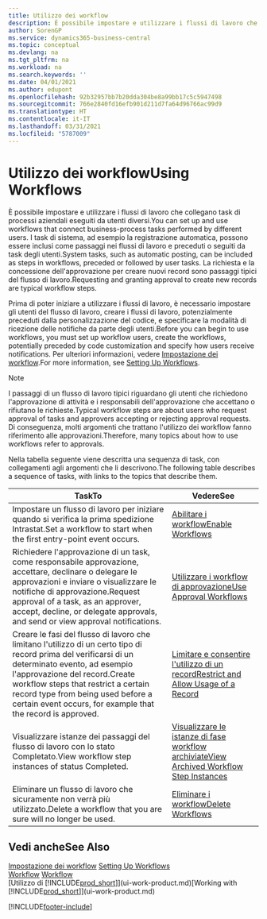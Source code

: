 ```yaml
---
title: Utilizzo dei workflow
description: È possibile impostare e utilizzare i flussi di lavoro che collegano task di processi aziendali eseguiti da utenti diversi. Informazioni sui differenti passaggi da eseguire per iniziare a utilizzare i flussi di lavoro.
author: SorenGP
ms.service: dynamics365-business-central
ms.topic: conceptual
ms.devlang: na
ms.tgt_pltfrm: na
ms.workload: na
ms.search.keywords: ''
ms.date: 04/01/2021
ms.author: edupont
ms.openlocfilehash: 92b32957bb7b20dda304be8a99bb17c5c5947498
ms.sourcegitcommit: 766e2840fd16efb901d211d7fa64d96766ac99d9
ms.translationtype: HT
ms.contentlocale: it-IT
ms.lasthandoff: 03/31/2021
ms.locfileid: "5787009"
---
```

# <a name="using-workflows"></a><span data-ttu-id="e7ef4-104">Utilizzo dei workflow</span><span class="sxs-lookup"><span data-stu-id="e7ef4-104">Using Workflows</span></span>
<span data-ttu-id="e7ef4-105">È possibile impostare e utilizzare i flussi di lavoro che collegano task di processi aziendali eseguiti da utenti diversi.</span><span class="sxs-lookup"><span data-stu-id="e7ef4-105">You can set up and use workflows that connect business-process tasks performed by different users.</span></span> <span data-ttu-id="e7ef4-106">I task di sistema, ad esempio la registrazione automatica, possono essere inclusi come passaggi nei flussi di lavoro e preceduti o seguiti da task degli utenti.</span><span class="sxs-lookup"><span data-stu-id="e7ef4-106">System tasks, such as automatic posting, can be included as steps in workflows, preceded or followed by user tasks.</span></span> <span data-ttu-id="e7ef4-107">La richiesta e la concessione dell'approvazione per creare nuovi record sono passaggi tipici del flusso di lavoro.</span><span class="sxs-lookup"><span data-stu-id="e7ef4-107">Requesting and granting approval to create new records are typical workflow steps.</span></span>  

 <span data-ttu-id="e7ef4-108">Prima di poter iniziare a utilizzare i flussi di lavoro, è necessario impostare gli utenti del flusso di lavoro, creare i flussi di lavoro, potenzialmente preceduti dalla personalizzazione del codice, e specificare la modalità di ricezione delle notifiche da parte degli utenti.</span><span class="sxs-lookup"><span data-stu-id="e7ef4-108">Before you can begin to use workflows, you must set up workflow users, create the workflows, potentially preceded by code customization and specify how users receive notifications.</span></span> <span data-ttu-id="e7ef4-109">Per ulteriori informazioni, vedere [Impostazione dei workflow](across-set-up-workflows.md).</span><span class="sxs-lookup"><span data-stu-id="e7ef4-109">For more information, see [Setting Up Workflows](across-set-up-workflows.md).</span></span>  

> [!NOTE]  
>  <span data-ttu-id="e7ef4-110">I passaggi di un flusso di lavoro tipici riguardano gli utenti che richiedono l'approvazione di attività e i responsabili dell'approvazione che accettano o rifiutano le richieste.</span><span class="sxs-lookup"><span data-stu-id="e7ef4-110">Typical workflow steps are about users who request approval of tasks and approvers accepting or rejecting approval requests.</span></span> <span data-ttu-id="e7ef4-111">Di conseguenza, molti argomenti che trattano l'utilizzo dei workflow fanno riferimento alle approvazioni.</span><span class="sxs-lookup"><span data-stu-id="e7ef4-111">Therefore, many topics about how to use workflows refer to approvals.</span></span>  

 <span data-ttu-id="e7ef4-112">Nella tabella seguente viene descritta una sequenza di task, con collegamenti agli argomenti che li descrivono.</span><span class="sxs-lookup"><span data-stu-id="e7ef4-112">The following table describes a sequence of tasks, with links to the topics that describe them.</span></span>  

|<span data-ttu-id="e7ef4-113">**Task**</span><span class="sxs-lookup"><span data-stu-id="e7ef4-113">**To**</span></span>|<span data-ttu-id="e7ef4-114">**Vedere**</span><span class="sxs-lookup"><span data-stu-id="e7ef4-114">**See**</span></span>|  
|------------|-------------|  
|<span data-ttu-id="e7ef4-115">Impostare un flusso di lavoro per iniziare quando si verifica la prima spedizione Intrastat.</span><span class="sxs-lookup"><span data-stu-id="e7ef4-115">Set a workflow to start when the first entry-point event occurs.</span></span>|[<span data-ttu-id="e7ef4-116">Abilitare i workflow</span><span class="sxs-lookup"><span data-stu-id="e7ef4-116">Enable Workflows</span></span>](across-how-to-enable-workflows.md)|  
|<span data-ttu-id="e7ef4-117">Richiedere l'approvazione di un task, come responsabile approvazione, accettare, declinare o delegare le approvazioni e inviare o visualizzare le notifiche di approvazione.</span><span class="sxs-lookup"><span data-stu-id="e7ef4-117">Request approval of a task, as an approver, accept, decline, or delegate approvals, and send or view approval notifications.</span></span>|[<span data-ttu-id="e7ef4-118">Utilizzare i workflow di approvazione</span><span class="sxs-lookup"><span data-stu-id="e7ef4-118">Use Approval Workflows</span></span>](across-how-use-approval-workflows.md)|  
|<span data-ttu-id="e7ef4-119">Creare le fasi del flusso di lavoro che limitano l'utilizzo di un certo tipo di record prima del verificarsi di un determinato evento, ad esempio l'approvazione del record.</span><span class="sxs-lookup"><span data-stu-id="e7ef4-119">Create workflow steps that restrict a certain record type from being used before a certain event occurs, for example that the record is approved.</span></span>|[<span data-ttu-id="e7ef4-120">Limitare e consentire l'utilizzo di un record</span><span class="sxs-lookup"><span data-stu-id="e7ef4-120">Restrict and Allow Usage of a Record</span></span>](across-how-to-restrict-and-allow-usage-of-a-record.md)|  
|<span data-ttu-id="e7ef4-121">Visualizzare istanze dei passaggi del flusso di lavoro con lo stato Completato.</span><span class="sxs-lookup"><span data-stu-id="e7ef4-121">View workflow step instances of status Completed.</span></span>|[<span data-ttu-id="e7ef4-122">Visualizzare le istanze di fase workflow archiviate</span><span class="sxs-lookup"><span data-stu-id="e7ef4-122">View Archived Workflow Step Instances</span></span>](across-how-to-view-archived-workflow-step-instances.md)|  
|<span data-ttu-id="e7ef4-123">Eliminare un flusso di lavoro che sicuramente non verrà più utilizzato.</span><span class="sxs-lookup"><span data-stu-id="e7ef4-123">Delete a workflow that you are sure will no longer be used.</span></span>|[<span data-ttu-id="e7ef4-124">Eliminare i workflow</span><span class="sxs-lookup"><span data-stu-id="e7ef4-124">Delete Workflows</span></span>](across-how-to-delete-workflows.md)|  

## <a name="see-also"></a><span data-ttu-id="e7ef4-125">Vedi anche</span><span class="sxs-lookup"><span data-stu-id="e7ef4-125">See Also</span></span>  
<span data-ttu-id="e7ef4-126">[Impostazione dei workflow](across-set-up-workflows.md) </span><span class="sxs-lookup"><span data-stu-id="e7ef4-126">[Setting Up Workflows](across-set-up-workflows.md) </span></span>  
<span data-ttu-id="e7ef4-127">[Workflow](across-workflow.md) </span><span class="sxs-lookup"><span data-stu-id="e7ef4-127">[Workflow](across-workflow.md) </span></span>  
<span data-ttu-id="e7ef4-128">[Utilizzo di [!INCLUDE[prod_short](includes/prod_short.md)]](ui-work-product.md)</span><span class="sxs-lookup"><span data-stu-id="e7ef4-128">[Working with [!INCLUDE[prod_short](includes/prod_short.md)]](ui-work-product.md)</span></span>


[!INCLUDE[footer-include](includes/footer-banner.md)]